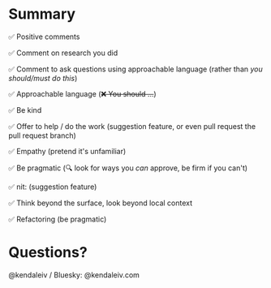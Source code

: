 # Summary

✅ Positive comments

✅ Comment on research you did

✅ Comment to ask questions using approachable language (rather than *you should/must do this*)

✅ Approachable language (~~❌ You should ...~~)

✅ Be kind

✅ Offer to help / do the work (suggestion feature, or even pull request the pull request branch)

✅ Empathy (pretend it's unfamiliar)

✅ Be pragmatic (🔍 look for ways you *can* approve, be firm if you can't)

✅ nit: (suggestion feature)

✅ Think beyond the surface, look beyond local context

✅ Refactoring (be pragmatic)

# Questions?

@kendaleiv / Bluesky: @kendaleiv.com
